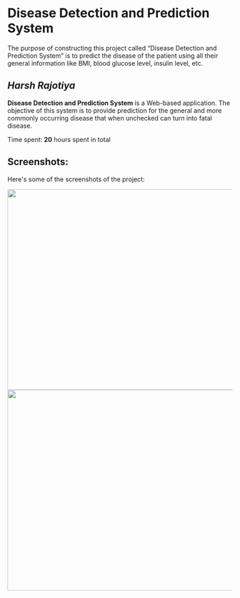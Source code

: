 # Disease Detection and Prediction System
The purpose of constructing this project called “Disease Detection and Prediction System” is to predict the disease of the patient using all their general information like BMI, blood glucose level, insulin level, etc.



## *Harsh Rajotiya*

**Disease Detection and Prediction System** is a Web-based application. The objective of this system is to provide prediction for the general and more commonly occurring disease that when unchecked can turn into fatal disease.

Time spent: **20** hours spent in total

## Screenshots:

Here's some of the screenshots of the project:

<img src='' width="800" height="450"/>
<img src='' width="800" height="450"/>
